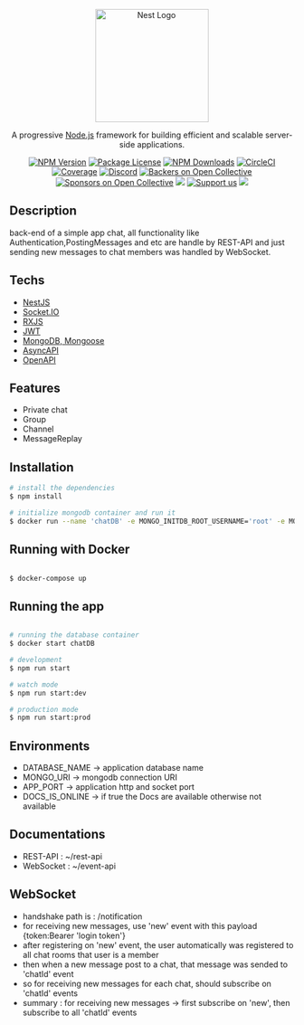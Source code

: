 <p align="center">
  <a href="http://nestjs.com/" target="blank"><img src="https://nestjs.com/img/logo-small.svg" width="200" alt="Nest Logo" /></a>
</p>

[circleci-image]: https://img.shields.io/circleci/build/github/nestjs/nest/master?token=abc123def456
[circleci-url]: https://circleci.com/gh/nestjs/nest

  <p align="center">A progressive <a href="http://nodejs.org" target="_blank">Node.js</a> framework for building efficient and scalable server-side applications.</p>
    <p align="center">
<a href="https://www.npmjs.com/~nestjscore" target="_blank"><img src="https://img.shields.io/npm/v/@nestjs/core.svg" alt="NPM Version" /></a>
<a href="https://www.npmjs.com/~nestjscore" target="_blank"><img src="https://img.shields.io/npm/l/@nestjs/core.svg" alt="Package License" /></a>
<a href="https://www.npmjs.com/~nestjscore" target="_blank"><img src="https://img.shields.io/npm/dm/@nestjs/common.svg" alt="NPM Downloads" /></a>
<a href="https://circleci.com/gh/nestjs/nest" target="_blank"><img src="https://img.shields.io/circleci/build/github/nestjs/nest/master" alt="CircleCI" /></a>
<a href="https://coveralls.io/github/nestjs/nest?branch=master" target="_blank"><img src="https://coveralls.io/repos/github/nestjs/nest/badge.svg?branch=master#9" alt="Coverage" /></a>
<a href="https://discord.gg/G7Qnnhy" target="_blank"><img src="https://img.shields.io/badge/discord-online-brightgreen.svg" alt="Discord"/></a>
<a href="https://opencollective.com/nest#backer" target="_blank"><img src="https://opencollective.com/nest/backers/badge.svg" alt="Backers on Open Collective" /></a>
<a href="https://opencollective.com/nest#sponsor" target="_blank"><img src="https://opencollective.com/nest/sponsors/badge.svg" alt="Sponsors on Open Collective" /></a>
  <a href="https://paypal.me/kamilmysliwiec" target="_blank"><img src="https://img.shields.io/badge/Donate-PayPal-ff3f59.svg"/></a>
    <a href="https://opencollective.com/nest#sponsor"  target="_blank"><img src="https://img.shields.io/badge/Support%20us-Open%20Collective-41B883.svg" alt="Support us"></a>
  <a href="https://twitter.com/nestframework" target="_blank"><img src="https://img.shields.io/twitter/follow/nestframework.svg?style=social&label=Follow"></a>
</p>
  <!--[![Backers on Open Collective](https://opencollective.com/nest/backers/badge.svg)](https://opencollective.com/nest#backer)
  [![Sponsors on Open Collective](https://opencollective.com/nest/sponsors/badge.svg)](https://opencollective.com/nest#sponsor)-->

## Description

back-end of a simple app chat, all functionality like Authentication,PostingMessages and etc are handle by REST-API and just sending new messages to chat members was handled by WebSocket.

## Techs

- [NestJS](https://github.com/nestjs/nest)
- [Socket.IO](https://socket.io/docs/v4/server-api/)
- [RXJS](https://rxjs.dev/guide/overview)
- [JWT](https://www.npmjs.com/package/@nestjs/jwt)
- [MongoDB, Mongoose](https://docs.nestjs.com/techniques/mongodb)
- [AsyncAPI](https://www.npmjs.com/package/nestjs-asyncapi)
- [OpenAPI](https://docs.nestjs.com/openapi/introduction)

## Features

- Private chat
- Group
- Channel
- MessageReplay

## Installation

```bash
# install the dependencies
$ npm install

# initialize mongodb container and run it
$ docker run --name 'chatDB' -e MONGO_INITDB_ROOT_USERNAME='root' -e MONGO_INITDB_ROOT_PASSWORD='1234' -e MONGO_INITDB_DATABASE='chat' -dp 8081:27017 mongo:latest
```
## Running with Docker

```bash

$ docker-compose up

```

## Running the app

```bash

# running the database container
$ docker start chatDB

# development
$ npm run start

# watch mode
$ npm run start:dev

# production mode
$ npm run start:prod
```

## Environments
 
- DATABASE_NAME -> application database name
- MONGO_URI -> mongodb connection URI
- APP_PORT -> application http and socket port
- DOCS_IS_ONLINE -> if true the Docs are available otherwise not available



## Documentations

- REST-API : ~/rest-api
- WebSocket : ~/event-api

## WebSocket

- handshake path is : /notification
- for receiving new messages, use 'new' event with this payload {token:Bearer 'login token'}
- after registering on 'new' event, the user automatically was registered to all chat rooms that user is a member
- then when a new message post to a chat, that message was sended to 'chatId' event
- so for receiving new messages for each chat, should subscribe on  'chatId' events
- summary : for receiving new messages -> first subscribe on 'new', then subscribe to all 'chatId' events

